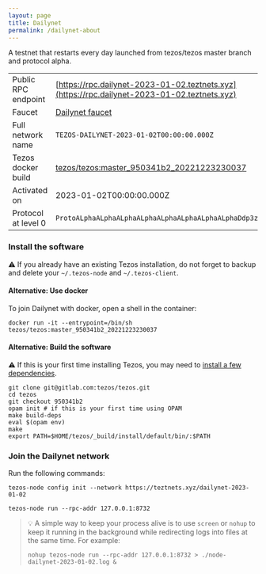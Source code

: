 ```yaml
---
layout: page
title: Dailynet
permalink: /dailynet-about
---
```


A testnet that restarts every day launched from tezos/tezos master branch and protocol alpha.

| | |
|-------|---------------------|
| Public RPC endpoint | [https://rpc.dailynet-2023-01-02.teztnets.xyz](https://rpc.dailynet-2023-01-02.teztnets.xyz) |
| Faucet | [Dailynet faucet](https://faucet.dailynet-2023-01-02.teztnets.xyz) |
| Full network name | `TEZOS-DAILYNET-2023-01-02T00:00:00.000Z` |
| Tezos docker build | [tezos/tezos:master_950341b2_20221223230037](https://hub.docker.com/r/tezos/tezos/tags?page=1&ordering=last_updated&name=master_950341b2_20221223230037) |
| Activated on | 2023-01-02T00:00:00.000Z |
| Protocol at level 0 |  `ProtoALphaALphaALphaALphaALphaALphaALphaALphaDdp3zK` |





### Install the software

⚠️  If you already have an existing Tezos installation, do not forget to backup and delete your `~/.tezos-node` and `~/.tezos-client`.



#### Alternative: Use docker

To join Dailynet with docker, open a shell in the container:

```
docker run -it --entrypoint=/bin/sh tezos/tezos:master_950341b2_20221223230037
```

#### Alternative: Build the software

⚠️  If this is your first time installing Tezos, you may need to [install a few dependencies](https://tezos.gitlab.io/introduction/howtoget.html#setting-up-the-development-environment-from-scratch).

```
git clone git@gitlab.com:tezos/tezos.git
cd tezos
git checkout 950341b2
opam init # if this is your first time using OPAM
make build-deps
eval $(opam env)
make
export PATH=$HOME/tezos/_build/install/default/bin/:$PATH
```

### Join the Dailynet network

Run the following commands:

```
tezos-node config init --network https://teztnets.xyz/dailynet-2023-01-02

tezos-node run --rpc-addr 127.0.0.1:8732
```

> 💡 A simple way to keep your process alive is to use `screen` or `nohup` to keep it running in the background while redirecting logs into files at the same time. For example:
>
> ```bash=13
> nohup tezos-node run --rpc-addr 127.0.0.1:8732 > ./node-dailynet-2023-01-02.log &
> ```


